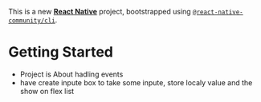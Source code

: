 This is a new [**React Native**](https://reactnative.dev) project, bootstrapped using [`@react-native-community/cli`](https://github.com/react-native-community/cli).

# Getting Started

- Project is About hadling events
- have create inpute box to take some inpute, store localy value and the show on flex list